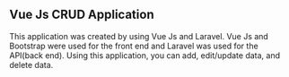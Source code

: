Vue Js CRUD Application
---

This application was created by using Vue Js and Laravel. Vue Js and Bootstrap were used for the front end and Laravel was used for the API(back end). Using this application, you can add, edit/update data, and delete data.
